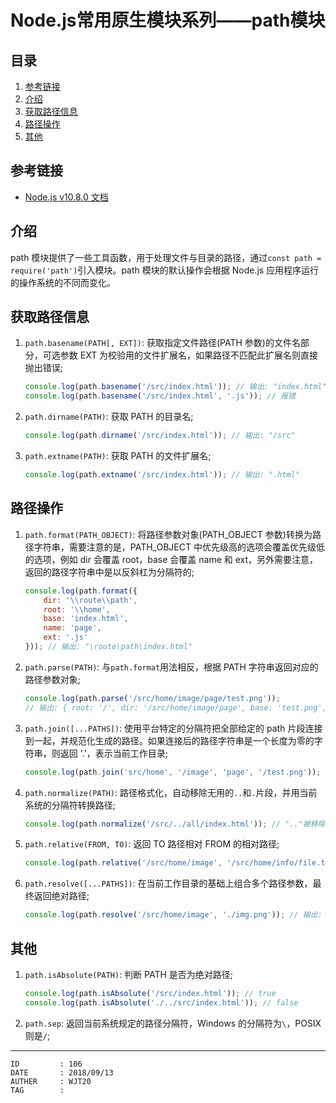 
# Node.js常用原生模块系列——path模块 #

## 目录 ##

1. [参考链接](#href1)
2. [介绍](#href2)
3. [获取路径信息](#href3)
4. [路径操作](#href4)
5. [其他](#href5)

## <a name="href1">参考链接</a> ##

- [Node.js v10.8.0 文档](http://nodejs.cn/api/path.html)

## <a name="href2">介绍</a> ##

path 模块提供了一些工具函数，用于处理文件与目录的路径，通过`const path = require('path')`引入模块。path 模块的默认操作会根据 Node.js 应用程序运行的操作系统的不同而变化。

## <a name="href3">获取路径信息</a> ##

1. `path.basename(PATH[, EXT])`: 获取指定文件路径(PATH 参数)的文件名部分，可选参数 EXT 为校验用的文件扩展名，如果路径不匹配此扩展名则直接抛出错误;

    ```js
    console.log(path.basename('/src/index.html')); // 输出: "index.html"
    console.log(path.basename('/src/index.html', '.js')); // 报错
    ```

2. `path.dirname(PATH)`: 获取 PATH 的目录名;

    ```js
    console.log(path.dirname('/src/index.html')); // 输出: "/src"
    ```

3. `path.extname(PATH)`: 获取 PATH 的文件扩展名;

    ```js
    console.log(path.extname('/src/index.html')); // 输出: ".html"
    ```

## <a name="href4">路径操作</a> ##

1. `path.format(PATH_OBJECT)`: 将路径参数对象(PATH_OBJECT 参数)转换为路径字符串，需要注意的是，PATH_OBJECT 中优先级高的选项会覆盖优先级低的选项，例如 dir 会覆盖 root，base 会覆盖 name 和 ext，另外需要注意，返回的路径字符串中是以反斜杠为分隔符的;

    ```js
    console.log(path.format({
        dir: '\\route\\path',
        root: '\\home',
        base: 'index.html',
        name: 'page',
        ext: '.js'
    })); // 输出: "\route\path\index.html"
    ```

2. `path.parse(PATH)`: 与`path.format`用法相反，根据 PATH 字符串返回对应的路径参数对象;

    ```js
    console.log(path.parse('/src/home/image/page/test.png'));
    // 输出: { root: '/', dir: '/src/home/image/page', base: 'test.png', ext: '.png', name: 'test' }
    ```

3. `path.join([...PATHS])`: 使用平台特定的分隔符把全部给定的 path 片段连接到一起，并规范化生成的路径。如果连接后的路径字符串是一个长度为零的字符串，则返回 '.'，表示当前工作目录;

    ```js
    console.log(path.join('src/home', '/image', 'page', '/test.png')); // 输出: "src\home\image\page\test.png"
    ```

4. `path.normalize(PATH)`: 路径格式化，自动移除无用的`..`和`.`片段，并用当前系统的分隔符转换路径;

    ```js
    console.log(path.normalize('/src/../all/index.html')); // ".."被移除，斜杠被替换为反斜杠，输出: "\all\index.html"
    ```

5. `path.relative(FROM, TO)`: 返回 TO 路径相对 FROM 的相对路径;

    ```js
    console.log(path.relative('/src/home/image', '/src/home/info/file.txt')); // 输出: "..\info\file.txt"
    ```

6. `path.resolve([...PATHS])`: 在当前工作目录的基础上组合多个路径参数，最终返回绝对路径;

    ```js
    console.log(path.resolve('/src/home/image', './img.png')); // 输出: "D:\src\home\image\img.png"
    ```

## <a name="href5">其他</a> ##

1. `path.isAbsolute(PATH)`: 判断 PATH 是否为绝对路径;

    ```js
    console.log(path.isAbsolute('/src/index.html')); // true
    console.log(path.isAbsolute('./../src/index.html')); // false
    ```

2. `path.sep`: 返回当前系统规定的路径分隔符，Windows 的分隔符为`\`，POSIX 则是`/`;

---

```
ID         : 106
DATE       : 2018/09/13
AUTHER     : WJT20
TAG        : 
```
